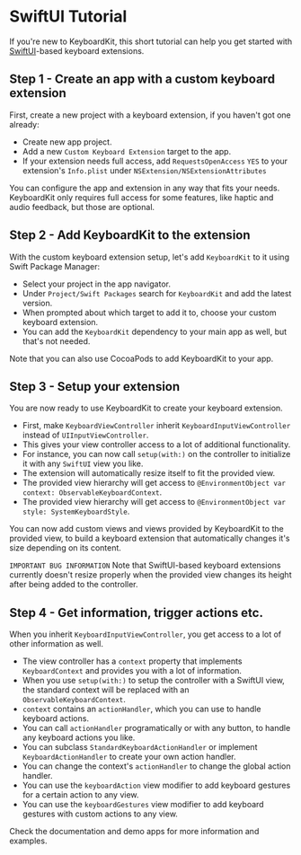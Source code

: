 # SwiftUI Tutorial

If you're new to KeyboardKit, this short tutorial can help you get started with [SwiftUI][SwiftUI]-based keyboard extensions.


## Step 1 - Create an app with a custom keyboard extension

First, create a new project with a keyboard extension, if you haven't got one already:

* Create new app project.
* Add a new `Custom Keyboard Extension` target to the app.
* If your extension needs full access, add `RequestsOpenAccess` `YES` to your extension's `Info.plist` under `NSExtension/NSExtensionAttributes`

You can configure the app and extension in any way that fits your needs. KeyboardKit only requires full access for some features, like haptic and audio feedback, but those are optional.


## Step 2 - Add KeyboardKit to the extension

With the custom keyboard extension setup, let's add `KeyboardKit` to it using Swift Package Manager: 

* Select your project in the app navigator.
* Under `Project/Swift Packages` search for `KeyboardKit` and add the latest version.
* When prompted about which target to add it to, choose your custom keyboard extension.
* You can add the `KeyboardKit` dependency to your main app as well, but that's not needed.

Note that you can also use CocoaPods to add KeyboardKit to your app.


## Step 3 - Setup your extension

You are now ready to use KeyboardKit to create your keyboard extension.

* First, make `KeyboardViewController` inherit `KeyboardInputViewController` instead of `UIInputViewController`.
* This gives your view controller access to a lot of additional functionality.
* For instance, you can now call `setup(with:)` on the controller to initialize it with any `SwiftUI` view you like.
* The extension will automatically resize itself to fit the provided view.
* The provided view hierarchy will get access to `@EnvironmentObject var context: ObservableKeyboardContext`.
* The provided view hierarchy will get access to `@EnvironmentObject var style: SystemKeyboardStyle`.

You can now add custom views and views provided by KeyboardKit to the provided view, to build a keyboard extension that automatically changes it's size depending on its content.

`IMPORTANT BUG INFORMATION` Note that SwiftUI-based keyboard extensions currently doesn't resize properly when the provided view changes its height after being added to the controller.


## Step 4 - Get information, trigger actions etc.

When you inherit `KeyboardInputViewController`, you get access to a lot of other information as well. 

* The view controller has a `context` property that implements `KeyboardContext` and provides you with a lot of information.
* When you use `setup(with:)` to setup the controller with a SwiftUI view, the standard context will be replaced with an `ObservableKeyboardContext`.  
* `context` contains an `actionHandler`, which you can use to handle keyboard actions.
* You can call `actionHandler` programatically or with any button, to handle any keyboard actions you like.
* You can subclass `StandardKeyboardActionHandler` or implement `KeyboardActionHandler` to create your own action handler.
* You can change the context's `actionHandler` to change the global action handler.
* You can use the `keyboardAction` view modifier to add keyboard gestures for a certain action to any view.
* You can use the `keyboardGestures` view modifier to add keyboard gestures with custom actions to any view.  

Check the documentation and demo apps for more information and examples.


[SwiftUI]: https://github.com/danielsaidi/KeyboardKit/blob/master/Readmes/SwiftUI.md
